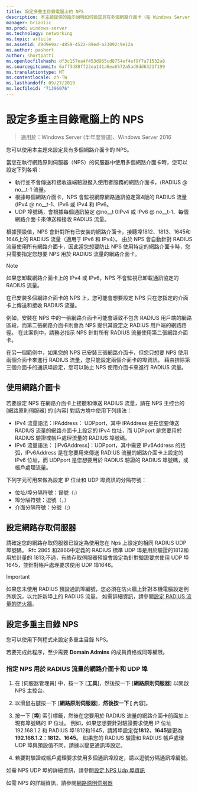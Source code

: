 ```yaml
---
title: 設定多重主目錄電腦上的 NPS
description: 本主題提供的指示說明如何設定具有多個網路介面卡（在 Windows Server 2016 中執行網路原則伺服器）的伺服器。
manager: brianlic
ms.prod: windows-server
ms.technology: networking
ms.topic: article
ms.assetid: d9d9e9ac-4859-4522-89ed-a23092c9e12a
ms.author: pashort
author: shortpatti
ms.openlocfilehash: df3c157ea4f453d965cd8754ef4ef9f7a71532a8
ms.sourcegitcommit: 6aff3d88ff22ea141a6ea6572a5ad8dd6321f199
ms.translationtype: MT
ms.contentlocale: zh-TW
ms.lasthandoff: 09/27/2019
ms.locfileid: "71396076"
---
```

# <a name="configure-nps-on-a-multihomed-computer"></a>設定多重主目錄電腦上的 NPS

>適用於：Windows Server (半年度管道)、Windows Server 2016

您可以使用本主題來設定具有多個網路介面卡的 NPS。

當您在執行網路原則伺服器（NPS）的伺服器中使用多個網路介面卡時，您可以設定下列各項：

- 執行並不會傳送和接收遠端驗證撥入使用者服務的網路介面卡，\(RADIUS @ no__t-1 流量。
- 根據每個網路介面卡，NPS 會監視網際網路通訊協定第4版的 RADIUS 流量 \(IPv4 @ no__t-1、IPv6 或 IPv4 和 IPv6。
- UDP 埠號碼，會根據每個通訊協定 @no__t 0IPv4 或 IPv6 @ no__t-1、每個網路介面卡來傳送和接收 RADIUS 流量。

根據預設值，NPS 會針對所有已安裝的網路介面卡，接聽埠1812、1813、1645和1646上的 RADIUS 流量（適用于 IPv6 和 IPv4）。 由於 NPS 會自動針對 RADIUS 流量使用所有網路介面卡，因此當您想要防止 NPS 使用特定的網路介面卡時，您只需要指定您想要 NPS 用於 RADIUS 流量的網路介面卡。

>[!NOTE]
>如果您卸載網路介面卡上的 IPv4 或 IPv6，NPS 不會監視已卸載通訊協定的 RADIUS 流量。

在已安裝多個網路介面卡的 NPS 上，您可能會想要設定 NPS 只在您指定的介面卡上傳送和接收 RADIUS 流量。

例如，安裝在 NPS 中的一張網路介面卡可能會導致不包含 RADIUS 用戶端的網路區段，而第二張網路介面卡則會為 NPS 提供其設定之 RADIUS 用戶端的網路路徑。 在此案例中，請務必指示 NPS 針對所有 RADIUS 流量使用第二張網路介面卡。

在另一個範例中，如果您的 NPS 已安裝三張網路介面卡，但您只想要 NPS 使用兩個介面卡來進行 RADIUS 流量，您只能設定兩個介面卡的埠資訊。 藉由排除第三個介面卡的通訊埠設定，您可以防止 NPS 使用介面卡來進行 RADIUS 流量。

## <a name="using-a-network-adapter"></a>使用網路介面卡

若要設定 NPS 在網路介面卡上接聽和傳送 RADIUS 流量，請在 NPS 主控台的 [網路原則伺服器] 的 [內容] 對話方塊中使用下列語法：

- IPv4 流量語法：IPAddress： UDPport，其中 IPAddress 是在您要傳送 RADIUS 流量的網路介面卡上設定的 IPv4 位址，而 UDPport 是您要用於 RADIUS 驗證或帳戶處理流量的 RADIUS 埠號碼。
- IPv6 流量語法： [IPv6Address]：UDPport，其中需要 IPv6Address 的括弧，IPv6Address 是在您要用來傳送 RADIUS 流量的網路介面卡上設定的 IPv6 位址，而 UDPport 是您想要用於 RADIUS 驗證的 RADIUS 埠號碼，或帳戶處理流量。

下列字元可用來做為設定 IP 位址和 UDP 埠資訊的分隔符號：

- 位址/埠分隔符號：冒號（:)
- 埠分隔符號：逗號（，）
- 介面分隔符號：分號（;)

## <a name="configuring-network-access-servers"></a>設定網路存取伺服器

請確定您的網路存取伺服器已設定為使用您在 Nps 上設定的相同 RADIUS UDP 埠號碼。 Rfc 2865 和2866中定義的 RADIUS 標準 UDP 埠是用於驗證的1812和用於計量的 1813;不過，有些存取伺服器預設會設定為針對驗證要求使用 UDP 埠1645，並針對帳戶處理要求使用 UDP 埠1646。

>[!IMPORTANT]
>如果您未使用 RADIUS 預設通訊埠編號，您必須在防火牆上針對本機電腦設定例外狀況，以允許新埠上的 RADIUS 流量。 如需詳細資訊，請參閱[設定 RADIUS 流量的防火牆](nps-firewalls-configure.md)。

## <a name="configure-the-multihomed-nps"></a>設定多重主目錄 NPS

您可以使用下列程式來設定多重主目錄 NPS。

若要完成此程序，至少需要 **Domain Admins** 的成員資格或同等權限。

### <a name="to-specify-the-network-adapter-and-udp-ports-that-nps-uses-for-radius-traffic"></a>指定 NPS 用於 RADIUS 流量的網路介面卡和 UDP 埠

1. 在 [伺服器管理員] 中，按一下 [**工具**]，然後按一下 [**網路原則伺服器**] 以開啟 NPS 主控台。

2. 以滑鼠右鍵按一下 [**網路原則伺服器**]，**然後按一下 [** 內容]。

3. 按一下 [**埠**] 索引標籤，然後在您要用於 RADIUS 流量的網路介面卡前面加上現有埠號碼的 IP 位址。 例如，如果您想要針對驗證要求使用 IP 位址192.168.1.2 和 RADIUS 埠1812和1645，請將埠設定從**1812、1645**變更為**192.168.1.2：1812、1645**。 如果您的 RADIUS 驗證和 RADIUS 帳戶處理 UDP 埠與預設值不同，請據以變更通訊埠設定。

4. 若要對驗證或帳戶處理要求使用多個通訊埠設定，請以逗號分隔通訊埠編號。

如需 NPS UDP 埠的詳細資訊，請參閱[設定 NPS Udp 埠資訊](nps-udp-ports-configure.md)


如需 NPS 的詳細資訊，請參閱[網路原則伺服器](nps-top.md)

